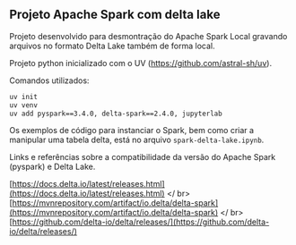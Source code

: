 ## Projeto Apache Spark com delta lake

Projeto desenvolvido para desmontração do Apache Spark Local gravando arquivos no formato Delta Lake também de forma local.

Projeto python inicializado com o UV (https://github.com/astral-sh/uv).

Comandos utilizados:

```bash copy
uv init
uv venv
uv add pyspark==3.4.0, delta-spark==2.4.0, jupyterlab
```

Os exemplos de código para instanciar o Spark, bem como criar a manipular uma tabela delta, está no arquivo `spark-delta-lake.ipynb`.

Links e referências sobre a compatibilidade da versão do Apache Spark (pyspark) e Delta Lake.

[https://docs.delta.io/latest/releases.html](https://docs.delta.io/latest/releases.html) </ br>
[https://mvnrepository.com/artifact/io.delta/delta-spark](https://mvnrepository.com/artifact/io.delta/delta-spark) </ br>
[https://github.com/delta-io/delta/releases/](https://github.com/delta-io/delta/releases/)

